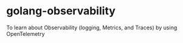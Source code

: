 # golang-observability
To learn about Observability (logging, Metrics, and Traces) by using OpenTelemetry

